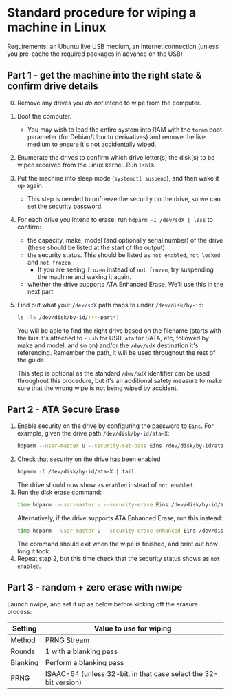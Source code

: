 # Standard procedure for wiping a machine in Linux

Requirements: an Ubuntu live USB medium, an Internet connection (unless you pre-cache the required packages in advance on the USB)

## Part 1 - get the machine into the right state & confirm drive details
0. Remove any drives you *do not* intend to wipe from the computer.
1. Boot the computer.
    - You may wish to load the entire system into RAM with the `toram` boot parameter (for Debian/Ubuntu derivatives) and remove the live medium to ensure it's not accidentally wiped.
2. Enumerate the drives to confirm which drive letter(s) the disk(s) to be wiped received from the Linux kernel. Run `lsblk`.
3. Put the machine into sleep mode (`systemctl suspend`), and then wake it up again.
    - This step is needed to unfreeze the security on the drive, so we can set the security password.
4. For each drive you intend to erase, run `hdparm -I /dev/sdX | less` to confirm:
    - the capacity, make, model (and optionally serial number) of the drive (these should be listed at the start of the output)
    - the security status. This should be listed as `not enabled`, `not locked` and `not frozen`
      - If you are seeing `frozen` instead of `not frozen`, try suspending the machine and waking it again.
    - whether the drive supports ATA Enhanced Erase. We'll use this in the next part.
5. Find out what your `/dev/sdX` path maps to under `/dev/disk/by-id`:
   ```sh
   ls -la /dev/disk/by-id/!(*-part*)
   ```
   You will be able to find the right drive based on the filename (starts with the bus it's attached to - `usb` for USB, `ata` for SATA, etc, followed by make and model, and so on) and/or the `/dev/sdX` destination it's referencing. Remember the path, it will be used throughout the rest of the guide.

   This step is optional as the standard `/dev/sdX` identifier can be used throughout this procedure, but it's an additional safety measure to make sure that the wrong wipe is not being wiped by accident.

## Part 2 - ATA Secure Erase
1. Enable security on the drive by configuring the password to `Eins`. For example, given the drive path `/dev/disk/by-id/ata-X`:
   ```sh
   hdparm --user-master u --security-set-pass Eins /dev/disk/by-id/ata-X
   ```
2. Check that security on the drive has been enabled
   ```sh
   hdparm -I /dev/disk/by-id/ata-X | tail
   ```
   The drive should now show as `enabled` instead of `not enabled`.
3. Run the disk erase command:
   ```sh
   time hdparm --user-master u --security-erase Eins /dev/disk/by-id/ata-X
   ```
   Alternatively, if the drive supports ATA Enhanced Erase, run this instead:
   ```sh
   time hdparm --user-master u --security-erase-enhanced Eins /dev/disk/by-id/ata-X
   ```
   The command should exit when the wipe is finished, and print out how long it took.
4. Repeat step 2, but this time check that the security status shows as `not enabled`.

## Part 3 - random + zero erase with nwipe
Launch nwipe, and set it up as below before kicking off the erasure process:

|Setting|Value to use for wiping|
|-------|-----------------------|
|Method|PRNG Stream|
|Rounds|1 with a blanking pass|
|Blanking|Perform a blanking pass|
|PRNG| ISAAC-64 (unless 32-bit, in that case select the 32-bit version)|
